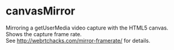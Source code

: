 canvasMirror
============

Mirroring a getUserMedia video capture with the HTML5 canvas.  
Shows the capture frame rate.  
See http://webrtchacks.com/mirror-framerate/ for details.  
